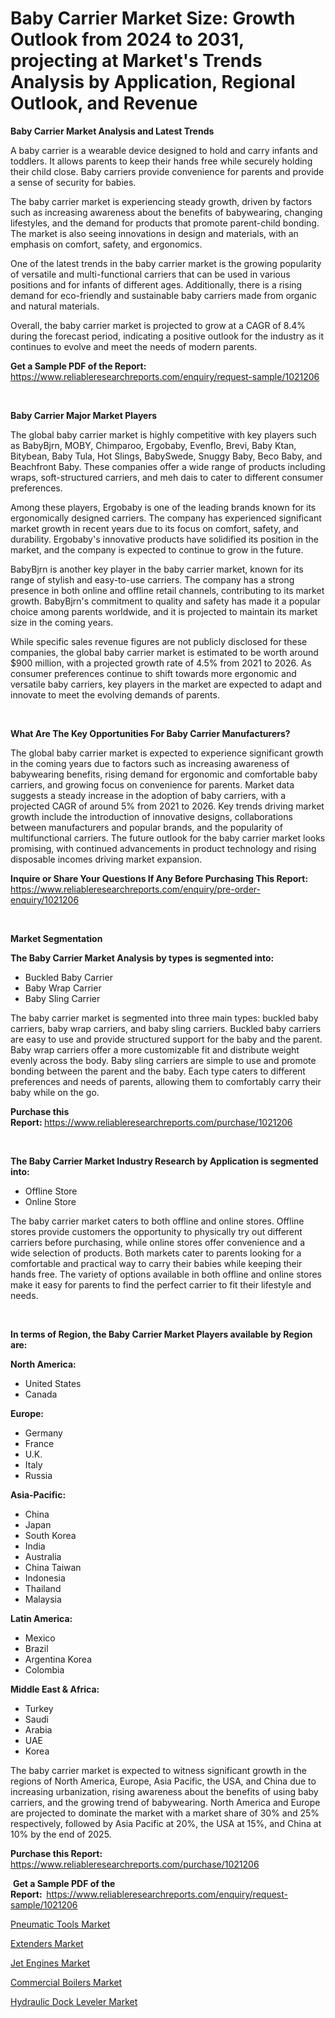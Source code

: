 <p><h1>Baby Carrier Market Size: Growth Outlook from 2024 to 2031, projecting at Market's Trends Analysis by Application, Regional Outlook, and Revenue</h1></p><p><strong>Baby Carrier Market Analysis and Latest Trends</strong></p>
<p><p>A baby carrier is a wearable device designed to hold and carry infants and toddlers. It allows parents to keep their hands free while securely holding their child close. Baby carriers provide convenience for parents and provide a sense of security for babies.</p><p>The baby carrier market is experiencing steady growth, driven by factors such as increasing awareness about the benefits of babywearing, changing lifestyles, and the demand for products that promote parent-child bonding. The market is also seeing innovations in design and materials, with an emphasis on comfort, safety, and ergonomics.</p><p>One of the latest trends in the baby carrier market is the growing popularity of versatile and multi-functional carriers that can be used in various positions and for infants of different ages. Additionally, there is a rising demand for eco-friendly and sustainable baby carriers made from organic and natural materials.</p><p>Overall, the baby carrier market is projected to grow at a CAGR of 8.4% during the forecast period, indicating a positive outlook for the industry as it continues to evolve and meet the needs of modern parents.</p></p>
<p><strong>Get a Sample PDF of the Report:&nbsp;</strong> <a href="https://www.reliableresearchreports.com/enquiry/request-sample/1021206">https://www.reliableresearchreports.com/enquiry/request-sample/1021206</a></p>
<p>&nbsp;</p>
<p><strong>Baby Carrier Major Market Players</strong></p>
<p><p>The global baby carrier market is highly competitive with key players such as BabyBjrn, MOBY, Chimparoo, Ergobaby, Evenflo, Brevi, Baby Ktan, Bitybean, Baby Tula, Hot Slings, BabySwede, Snuggy Baby, Beco Baby, and Beachfront Baby. These companies offer a wide range of products including wraps, soft-structured carriers, and meh dais to cater to different consumer preferences.</p><p>Among these players, Ergobaby is one of the leading brands known for its ergonomically designed carriers. The company has experienced significant market growth in recent years due to its focus on comfort, safety, and durability. Ergobaby's innovative products have solidified its position in the market, and the company is expected to continue to grow in the future.</p><p>BabyBjrn is another key player in the baby carrier market, known for its range of stylish and easy-to-use carriers. The company has a strong presence in both online and offline retail channels, contributing to its market growth. BabyBjrn's commitment to quality and safety has made it a popular choice among parents worldwide, and it is projected to maintain its market size in the coming years.</p><p>While specific sales revenue figures are not publicly disclosed for these companies, the global baby carrier market is estimated to be worth around $900 million, with a projected growth rate of 4.5% from 2021 to 2026. As consumer preferences continue to shift towards more ergonomic and versatile baby carriers, key players in the market are expected to adapt and innovate to meet the evolving demands of parents.</p></p>
<p>&nbsp;</p>
<p><strong>What Are The Key Opportunities For Baby Carrier Manufacturers?</strong></p>
<p><p>The global baby carrier market is expected to experience significant growth in the coming years due to factors such as increasing awareness of babywearing benefits, rising demand for ergonomic and comfortable baby carriers, and growing focus on convenience for parents. Market data suggests a steady increase in the adoption of baby carriers, with a projected CAGR of around 5% from 2021 to 2026. Key trends driving market growth include the introduction of innovative designs, collaborations between manufacturers and popular brands, and the popularity of multifunctional carriers. The future outlook for the baby carrier market looks promising, with continued advancements in product technology and rising disposable incomes driving market expansion.</p></p>
<p><strong>Inquire or Share Your Questions If Any Before Purchasing This Report:</strong> <a href="https://www.reliableresearchreports.com/enquiry/pre-order-enquiry/1021206">https://www.reliableresearchreports.com/enquiry/pre-order-enquiry/1021206</a></p>
<p>&nbsp;</p>
<p><strong>Market Segmentation</strong></p>
<p><strong>The Baby Carrier Market Analysis by types is segmented into:</strong></p>
<p><ul><li>Buckled Baby Carrier</li><li>Baby Wrap Carrier</li><li>Baby Sling Carrier</li></ul></p>
<p><p>The baby carrier market is segmented into three main types: buckled baby carriers, baby wrap carriers, and baby sling carriers. Buckled baby carriers are easy to use and provide structured support for the baby and the parent. Baby wrap carriers offer a more customizable fit and distribute weight evenly across the body. Baby sling carriers are simple to use and promote bonding between the parent and the baby. Each type caters to different preferences and needs of parents, allowing them to comfortably carry their baby while on the go.</p></p>
<p><strong>Purchase this Report:&nbsp;</strong><a href="https://www.reliableresearchreports.com/purchase/1021206">https://www.reliableresearchreports.com/purchase/1021206</a></p>
<p>&nbsp;</p>
<p><strong>The Baby Carrier Market Industry Research by Application is segmented into:</strong></p>
<p><ul><li>Offline Store</li><li>Online Store</li></ul></p>
<p><p>The baby carrier market caters to both offline and online stores. Offline stores provide customers the opportunity to physically try out different carriers before purchasing, while online stores offer convenience and a wide selection of products. Both markets cater to parents looking for a comfortable and practical way to carry their babies while keeping their hands free. The variety of options available in both offline and online stores make it easy for parents to find the perfect carrier to fit their lifestyle and needs.</p></p>
<p>&nbsp;</p>
<p><strong>In terms of Region, the Baby Carrier Market Players available by Region are:</strong></p>
<p>
    <p> <strong> North America: </strong>
        <ul>
            <li>United States</li>
            <li>Canada</li>
        </ul>
        </p> 
    <p> <strong> Europe: </strong>
        <ul>
            <li>Germany</li>
            <li>France</li>
            <li>U.K.</li>
            <li>Italy</li>
            <li>Russia</li>
        </ul>
        </p> 
    <p> <strong> Asia-Pacific: </strong>
        <ul>
            <li>China</li>
            <li>Japan</li>
            <li>South Korea</li>
            <li>India</li>
            <li>Australia</li>
            <li>China Taiwan</li>
            <li>Indonesia</li>
            <li>Thailand</li>
            <li>Malaysia</li>
        </ul>
        </p> 
    <p> <strong> Latin America: </strong>
        <ul>
            <li>Mexico</li>
            <li>Brazil</li>
            <li>Argentina Korea</li>
            <li>Colombia</li>
        </ul>
        </p> 
    <p> <strong> Middle East & Africa: </strong>
        <ul>
            <li>Turkey</li>
            <li>Saudi</li>
            <li>Arabia</li>
            <li>UAE</li>
            <li>Korea</li>
        </ul>
    </p>
    </p>
<p><p>The baby carrier market is expected to witness significant growth in the regions of North America, Europe, Asia Pacific, the USA, and China due to increasing urbanization, rising awareness about the benefits of using baby carriers, and the growing trend of babywearing. North America and Europe are projected to dominate the market with a market share of 30% and 25% respectively, followed by Asia Pacific at 20%, the USA at 15%, and China at 10% by the end of 2025.</p></p>
<p><strong>Purchase this Report: </strong><a href="https://www.reliableresearchreports.com/purchase/1021206">https://www.reliableresearchreports.com/purchase/1021206</a></p>
<p>&nbsp;<strong>Get a Sample PDF of the Report:&nbsp;&nbsp;</strong><a href="https://www.reliableresearchreports.com/enquiry/request-sample/1021206">https://www.reliableresearchreports.com/enquiry/request-sample/1021206</a></p>
<p><strong></strong></p>
<p><p><a href="https://medium.com/@krish.reportprime/pneumatic-tools-market-analysis-its-cagr-market-segmentation-and-global-industry-overview-c31b5abf3b78">Pneumatic Tools Market</a></p><p><a href="https://medium.com/@krish.reportprime/extenders-market-insight-market-trends-growth-forecasted-from-2024-to-2031-d960b00bf6ef">Extenders Market</a></p><p><a href="https://medium.com/@v25590012/jet-engines-market-insight-market-trends-growth-forecasted-from-2024-to-2031-6e46b553afe6">Jet Engines Market</a></p><p><a href="https://medium.com/@v25590012/commercial-boilers-market-outlook-industry-overview-and-forecast-2024-to-2031-e5927478567f">Commercial Boilers Market</a></p><p><a href="https://medium.com/p/24f2a7471a49/edit">Hydraulic Dock Leveler Market</a></p></p>